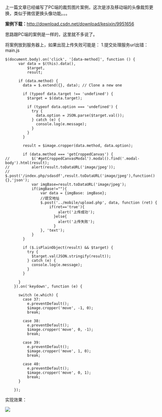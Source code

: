上一篇文章已经编写了PC端的裁剪图片案例，这次是涉及移动端的头像裁剪更换，类似于微信更换头像功能。。。

**案例下载：**<a href="http://download.csdn.net/download/kesixin/9951656" target="_blank">http://download.csdn.net/download/kesixin/9951656</a>

思路跟PC端的案例是一样的，这里就不多说了。

将案例放到服务器上，如果出现上传失败可能是：
1.提交处理服务url出错：main.js
```
$(document.body).on('click', '[data-method]', function () {
      var data = $(this).data(),
          $target,
          result;

      if (data.method) {
        data = $.extend({}, data); // Clone a new one

        if (typeof data.target !== 'undefined') {
          $target = $(data.target);

          if (typeof data.option === 'undefined') {
            try {
              data.option = JSON.parse($target.val());
            } catch (e) {
              console.log(e.message);
            }
          }
        }

        result = $image.cropper(data.method, data.option);

        if (data.method === 'getCroppedCanvas') {
//          $('#getCroppedCanvasModal').modal().find('.modal-body').html(result);
//          alert(result.toDataURL('image/jpeg'));
//          $.post('/index.php/sdasdf',result.toDataURL('image/jpeg'),function(){},'json');
            var imgBase=result.toDataURL('image/jpeg');
            if(imgBase!=""){
                var data = {imgBase: imgBase};
                //提交地址
                $.post('../mobile/upload.php', data, function (ret) {
                    if(ret=='true'){
		                alert('上传成功');
		              }else{
		                alert('上传失败');
		              }
                }, 'text');
            }
        }
        
        if ($.isPlainObject(result) && $target) {
          try {
            $target.val(JSON.stringify(result));
          } catch (e) {
            console.log(e.message);
          }
        }

      }
    }).on('keydown', function (e) {

      switch (e.which) {
        case 37:
          e.preventDefault();
          $image.cropper('move', -1, 0);
          break;

        case 38:
          e.preventDefault();
          $image.cropper('move', 0, -1);
          break;

        case 39:
          e.preventDefault();
          $image.cropper('move', 1, 0);
          break;

        case 40:
          e.preventDefault();
          $image.cropper('move', 0, 1);
          break;
      }

    });
```

实现效果：

![](http://upload-images.jianshu.io/upload_images/6673460-5ca3cd861ddadaec.jpg?imageMogr2/auto-orient/strip%7CimageView2/2/w/1240)
